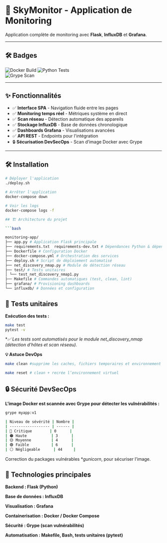 # 🚀 SkyMonitor - Application de Monitoring

Application complète de monitoring avec **Flask**, **InfluxDB** et **Grafana**.

---

## 🛠️ Badges

![Docker Build](https://img.shields.io/docker/build/tondockerhub/sky-monitor?style=flat-square&logo=docker)
![Python Tests](https://img.shields.io/github/workflow/status/tongithub/sky-monitor/Python%20Tests?style=flat-square&logo=github)  
![Grype Scan](https://img.shields.io/badge/Grype-Secure-green?style=flat-square&logo=docker)

---

## ✨ Fonctionnalités

- ✅ **Interface SPA** - Navigation fluide entre les pages  
- ✅ **Monitoring temps réel** - Métriques système en direct  
- ✅ **Scan réseau** - Détection automatique des appareils  
- ✅ **Stockage InfluxDB** - Base de données chronologique  
- ✅ **Dashboards Grafana** - Visualisations avancées  
- ✅ **API REST** - Endpoints pour l'intégration  
- 🔒 **Sécurisation DevSecOps** - Scan d’image Docker avec Grype  

---

## 🛠️ Installation

```bash
# Déployer l'application
./deploy.sh

# Arrêter l'application
docker-compose down

# Voir les logs
docker-compose logs -f

## 🏗 Architecture du projet

```bash

monitoring-app/
├── app.py # Application Flask principale
├── requirements.txt  requirements-dev.txt # Dépendances Python & dépendance du test
├── Dockerfile # Configuration Docker
├── docker-compose.yml # Orchestration des services
├── deploy.sh # Script de déploiement automatisé
├── net_discovery_nmap.py # Module de détection réseau
├── test/ # Tests unitaires
│ └── test_net_discovery_nmap1.py
├── Makefile # Commandes automatiques (test, clean, lint)
├── grafana/ # Provisioning dashboards
└── influxdb/ # Données et configuration
```
## 🧪 Tests unitaires

**Exécution des tests :**

```bash
make test
pytest -v
```
**✅ Les tests sont automatisés pour le module net_discovery_nmap (détection d’hôtes et scan réseau).*

**💡 Astuce DevOps**

```bash
make clean #supprime les caches, fichiers temporaires et environnement virtuel

make reset # clean + recrée l’environnement virtuel
```
## 🔒 Sécurité DevSecOps

**L’image Docker est scannée avec Grype pour détecter les vulnérabilités :**

```bash
grype myapp:v1
```
```bash
| Niveau de sévérité | Nombre |
| ------------------ | ------ |
| 🔴 Critique        | 0      |
| 🟠 Haute           | 3      |
| 🟡 Moyenne         | 4      |
| 🟢 Faible          | 6      |
| ⚪ Négligeable      | 44     |
```

Correction du packages vulnérables  **gunicorn*, pour sécuriser l’image.

## 🧰 Technologies principales

**Backend : Flask (Python)**

**Base de données : InfluxDB**

**Visualisation : Grafana**

**Containerisation : Docker / Docker Compose**

**Sécurité : Grype (scan vulnérabilités)**

**Automatisation : Makefile, Bash, tests unitaires (pytest)**
